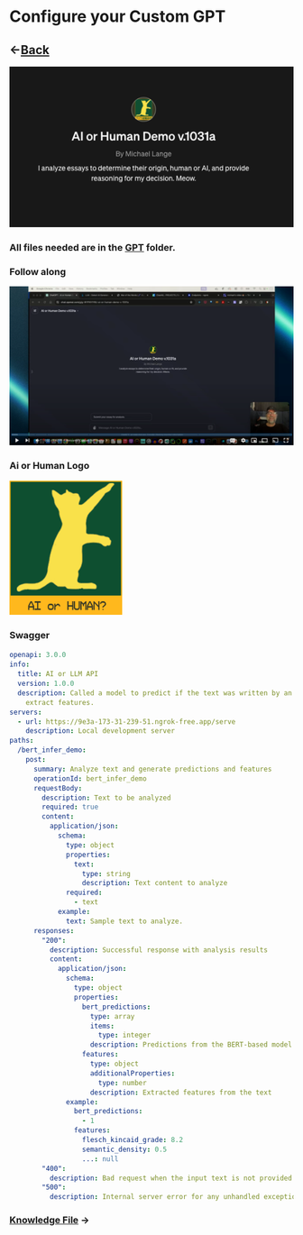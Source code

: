 # Configure your Custom GPT

## &#8592;[Back](../README.md)

<img src="images/cover_image_splash.png" alt="Meow"/>

### All files needed are in the [GPT](../GPT) folder. 

### Follow along

[![Follow along in the video. ](images/cover_image.png)](https://youtu.be/fv-MYQ5fVNc)

### Ai or Human Logo
<img src="images/ai_human_logo.png" width='200px' alt="Meow"/>

### Swagger
```yaml
openapi: 3.0.0
info:
  title: AI or LLM API
  version: 1.0.0
  description: Called a model to predict if the text was written by an LLM or a Human. Return analyses as well. 
    extract features.
servers:
  - url: https://9e3a-173-31-239-51.ngrok-free.app/serve
    description: Local development server
paths:
  /bert_infer_demo: 
    post:
      summary: Analyze text and generate predictions and features
      operationId: bert_infer_demo
      requestBody:
        description: Text to be analyzed
        required: true
        content:
          application/json:
            schema:
              type: object
              properties:
                text:
                  type: string
                  description: Text content to analyze
              required:
                - text
            example:
              text: Sample text to analyze.
      responses:
        "200":
          description: Successful response with analysis results
          content:
            application/json:
              schema:
                type: object
                properties:
                  bert_predictions:
                    type: array
                    items:
                      type: integer
                    description: Predictions from the BERT-based model
                  features:
                    type: object
                    additionalProperties:
                      type: number
                    description: Extracted features from the text
              example:
                bert_predictions:
                  - 1
                features:
                  flesch_kincaid_grade: 8.2
                  semantic_density: 0.5
                  ...: null
        "400":
          description: Bad request when the input text is not provided
        "500":
          description: Internal server error for any unhandled exceptions
```

### [Knowledge File](../GPT/knowledge.md) &#8594;